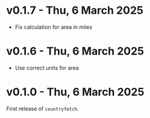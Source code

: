 # v0.1.7 - Thu, 6 March 2025

- Fix calculation for area in miles

# v0.1.6 - Thu, 6 March 2025

- Use correct units for area

# v0.1.0 - Thu, 6 March 2025

First release of `countryfetch`.
